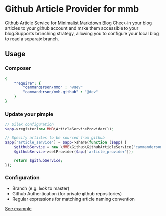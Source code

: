 Github Article Provider for mmb
==========

Github Article Service for [Minimalist Markdown Blog](https://github.com/cammanderson/mmb) Check-in your blog articles to your github account and make them accessible to your blog.Supports branching strategy, allowing you to configure your local blog to read a separate branch.

## Usage

### Composer

```yaml
{
    "require": {
        "cammanderson/mmb" : "@dev"
        "cammanderson/mmb-github" : "@dev"
    }
}
```

### Update your pimple

```php
// Silex configuration
$app->register(new MMB\ArticleServiceProvider());

// Specify articles to be sourced from github
$app['article_service'] = $app->share(function ($app) {
    $githubService = new \MMB\Github\GithubArticleService('cammanderson', 'mmb-github-example', 'master');
    $githubService->setProvider($app['article_provider']);

    return $githubService;
});
```

### Configuration

- Branch (e.g. look to master)
- Github Authentication (for private github repositories)
- Regular expressions for matching article naming convention

[See example](https://github.com/cammanderson/mmb-github-example)